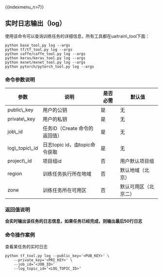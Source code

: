 {{indexmenu_n>7}}

## 实时日志输出（log）

使用该命令可以查询训练任务的详细信息，所有工具都在uaitrain\\\_tool下面：

    python base_tool.py log --args
    python tf/tf_tool.py log --args
    python caffe/caffe_tool.py log --args
    python keras/keras_tool.py log --args
    python mxnet/mxnet_tool.py log --args
    python pytorch/pytorch_tool.py log --args

### 命令参数说明

| 参数                 | 说明                    | 是否必需 | 默认值        |
| ------------------ | --------------------- | ---- | ---------- |
| public\\\_key      | 用户的公钥                 | 是    | 无          |
| private\\\_key     | 用户的私钥                 | 是    | 无          |
| job\\\_id          | 任务ID（Create 命令的返回值）   | 是    | 无          |
| log\\\_topic\\\_id | 日志topic id，由topic命令获取 | 是    | 无          |
| project\\\_id      | 项目组id                 | 否    | 用户默认项目组    |
| region             | 训练任务执行所在地域            | 否    | 默认地域（北京）   |
| zone               | 训练任务所在可用区             | 否    | 默认可用区（北京二） |

### 返回值说明

**会实时输出该任务的日志信息，如果任务已经完成，则输出最后50行日志**

### 命令操作案例

查看某任务的实时日志

    python tf_tool.py log --public_key='<PUB_KEY>' \
        --private_key='<PRI_KEY>' \
        --job_id=’<JOB_ID>’
        --log_topic_id=’<LOG_TOPIC_ID>’
